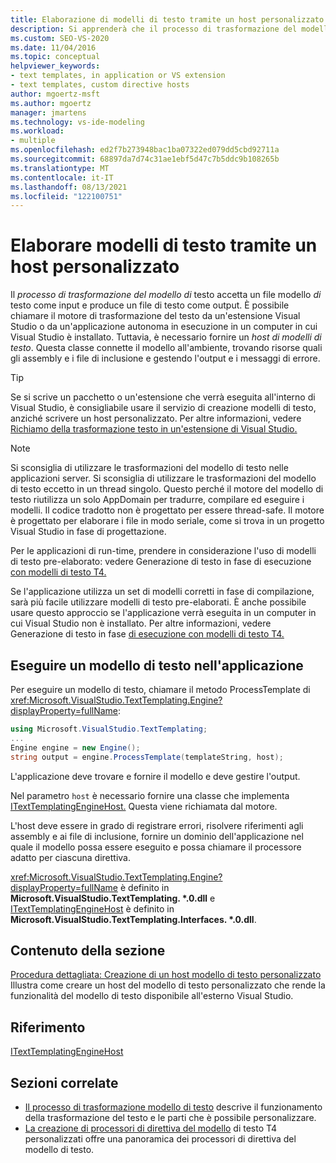 ```yaml
---
title: Elaborazione di modelli di testo tramite un host personalizzato
description: Si apprenderà che il processo di trasformazione del modello di testo accetta un file modello di testo come input e produce un file di testo come output.
ms.custom: SEO-VS-2020
ms.date: 11/04/2016
ms.topic: conceptual
helpviewer_keywords:
- text templates, in application or VS extension
- text templates, custom directive hosts
author: mgoertz-msft
ms.author: mgoertz
manager: jmartens
ms.technology: vs-ide-modeling
ms.workload:
- multiple
ms.openlocfilehash: ed2f7b273948bac1ba07322ed079dd5cbd92711a
ms.sourcegitcommit: 68897da7d74c31ae1ebf5d47c7b5ddc9b108265b
ms.translationtype: MT
ms.contentlocale: it-IT
ms.lasthandoff: 08/13/2021
ms.locfileid: "122100751"
---
```

# <a name="process-text-templates-by-using-a-custom-host"></a>Elaborare modelli di testo tramite un host personalizzato

Il *processo di trasformazione del modello di* testo accetta un file modello *di* testo come input e produce un file di testo come output. È possibile chiamare il motore di trasformazione del testo da un'estensione Visual Studio o da un'applicazione autonoma in esecuzione in un computer in cui Visual Studio è installato. Tuttavia, è necessario fornire un *host di modelli di testo*. Questa classe connette il modello all'ambiente, trovando risorse quali gli assembly e i file di inclusione e gestendo l'output e i messaggi di errore.

> [!TIP]
> Se si scrive un pacchetto o un'estensione che verrà eseguita all'interno di Visual Studio, è consigliabile usare il servizio di creazione modelli di testo, anziché scrivere un host personalizzato. Per altre informazioni, vedere [Richiamo della trasformazione testo in un'estensione di Visual Studio.](../modeling/invoking-text-transformation-in-a-vs-extension.md)

> [!NOTE]
> Si sconsiglia di utilizzare le trasformazioni del modello di testo nelle applicazioni server. Si sconsiglia di utilizzare le trasformazioni del modello di testo eccetto in un thread singolo. Questo perché il motore del modello di testo riutilizza un solo AppDomain per tradurre, compilare ed eseguire i modelli. Il codice tradotto non è progettato per essere thread-safe. Il motore è progettato per elaborare i file in modo seriale, come si trova in un progetto Visual Studio in fase di progettazione.
>
> Per le applicazioni di run-time, prendere in considerazione l'uso di modelli di testo pre-elaborato: vedere Generazione di testo in fase di esecuzione [con modelli di testo T4.](../modeling/run-time-text-generation-with-t4-text-templates.md)

Se l'applicazione utilizza un set di modelli corretti in fase di compilazione, sarà più facile utilizzare modelli di testo pre-elaborati. È anche possibile usare questo approccio se l'applicazione verrà eseguita in un computer in cui Visual Studio non è installato. Per altre informazioni, vedere Generazione di testo in fase [di esecuzione con modelli di testo T4.](../modeling/run-time-text-generation-with-t4-text-templates.md)

## <a name="execute-a-text-template-in-your-application"></a>Eseguire un modello di testo nell'applicazione

Per eseguire un modello di testo, chiamare il metodo ProcessTemplate di <xref:Microsoft.VisualStudio.TextTemplating.Engine?displayProperty=fullName>:

```csharp
using Microsoft.VisualStudio.TextTemplating;
...
Engine engine = new Engine();
string output = engine.ProcessTemplate(templateString, host);
```

 L'applicazione deve trovare e fornire il modello e deve gestire l'output.

 Nel parametro `host` è necessario fornire una classe che implementa [ITextTemplatingEngineHost.](/previous-versions/visualstudio/visual-studio-2012/bb126505(v=vs.110)) Questa viene richiamata dal motore.

 L'host deve essere in grado di registrare errori, risolvere riferimenti agli assembly e ai file di inclusione, fornire un dominio dell'applicazione nel quale il modello possa essere eseguito e possa chiamare il processore adatto per ciascuna direttiva.

 <xref:Microsoft.VisualStudio.TextTemplating.Engine?displayProperty=fullName> è definito in **Microsoft.VisualStudio.TextTemplating. \*.0.dll** e [ITextTemplatingEngineHost](/previous-versions/visualstudio/visual-studio-2012/bb126505(v=vs.110)) è definito in **Microsoft.VisualStudio.TextTemplating.Interfaces. \*.0.dll**.

## <a name="in-this-section"></a>Contenuto della sezione
 [Procedura dettagliata: Creazione di un host modello di testo personalizzato](../modeling/walkthrough-creating-a-custom-text-template-host.md) Illustra come creare un host del modello di testo personalizzato che rende la funzionalità del modello di testo disponibile all'esterno Visual Studio.

## <a name="reference"></a>Riferimento
 [ITextTemplatingEngineHost](/previous-versions/visualstudio/visual-studio-2012/bb126505(v=vs.110))

## <a name="related-sections"></a>Sezioni correlate

- [Il processo di trasformazione modello di testo](../modeling/the-text-template-transformation-process.md) descrive il funzionamento della trasformazione del testo e le parti che è possibile personalizzare.
- [La creazione di processori di direttiva del modello](../modeling/creating-custom-t4-text-template-directive-processors.md) di testo T4 personalizzati offre una panoramica dei processori di direttiva del modello di testo.
